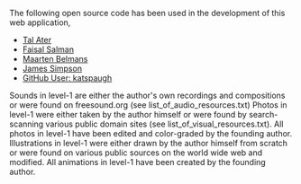 ﻿The following open source code has been used in the development of this web application,
* [Tal Ater](https://github.com/TalAter)
* [Faisal Salman](https://github.com/faisalman)
* [Maarten Belmans](https://github.com/PoeHaH)
* [James Simpson](https://github.com/goldfire)
* [GitHub User: katspaugh](https://github.com/katspaugh)


Sounds in level-1 are either the author's own recordings and compositions or were found on freesound.org (see list_of_audio_resources.txt)
Photos in level-1 were either taken by the author himself or were found by search-scanning various public domain sites (see list_of_visual_resources.txt).
All photos in level-1 have been edited and color-graded by the founding author.
Illustrations in level-1 were either drawn by the author himself from scratch or were found on various public sources on the world wide web and modified.
All animations in level-1 have been created by the founding author.
